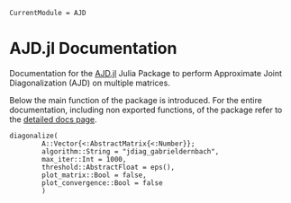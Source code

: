 ```@meta
CurrentModule = AJD
```

# AJD.jl Documentation

Documentation for the [AJD.jl](https://github.com/muehlefeldt/AJD.jl) Julia Package to perform Approximate Joint Diagonalization (AJD) on multiple matrices.

Below the main function of the package is introduced. For the entire documentation, including non exported functions, of the package refer to the [detailed docs page](./detailed-docs.md).


```@docs
diagonalize(
        A::Vector{<:AbstractMatrix{<:Number}};
        algorithm::String = "jdiag_gabrieldernbach",
        max_iter::Int = 1000,
        threshold::AbstractFloat = eps(),
        plot_matrix::Bool = false,
        plot_convergence::Bool = false
        )
```